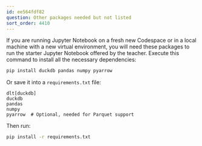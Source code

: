 ```yaml
---
id: ee564fdf82
question: Other packages needed but not listed
sort_order: 4410
---
```


If you are running Jupyter Notebook on a fresh new Codespace or in a local machine with a new virtual environment, you will need these packages to run the starter Jupyter Notebook offered by the teacher. Execute this command to install all the necessary dependencies:

```bash
pip install duckdb pandas numpy pyarrow
```

Or save it into a `requirements.txt` file:

```
dlt[duckdb]
duckdb
pandas
numpy
pyarrow  # Optional, needed for Parquet support
```

Then run:

```bash
pip install -r requirements.txt
```
